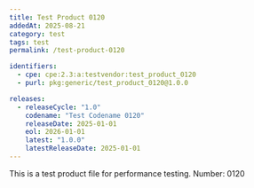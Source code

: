 ```yaml
---
title: Test Product 0120
addedAt: 2025-08-21
category: test
tags: test
permalink: /test-product-0120

identifiers:
  - cpe: cpe:2.3:a:testvendor:test_product_0120
  - purl: pkg:generic/test_product_0120@1.0.0

releases:
  - releaseCycle: "1.0"
    codename: "Test Codename 0120"
    releaseDate: 2025-01-01
    eol: 2026-01-01
    latest: "1.0.0"
    latestReleaseDate: 2025-01-01
---
```


This is a test product file for performance testing. Number: 0120
